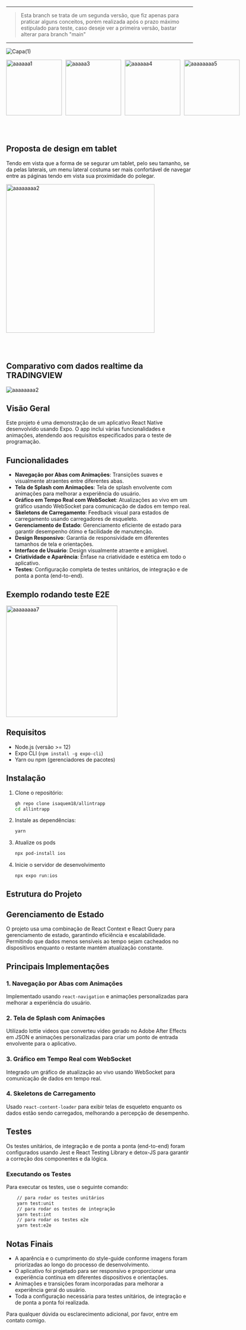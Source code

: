 
**********


> Esta branch se trata de um segunda versão, que fiz apenas para praticar alguns conceitos, porém realizada após o prazo máximo estipulado para teste, caso deseje ver a primeira versão, bastar alterar para branch "main"



**********


![Capa(1)](https://github.com/isaquem18/allintrapp/assets/67105969/a43d18fb-8606-429c-93d9-d60c52e8f7cd)

<div style="display: flex;">
    <img src="https://github.com/isaquem18/allintrapp/assets/67105969/52276c67-8067-49a6-9576-22de10f76b34" alt="aaaaaa1" style="width: 150px;  margin-right: 10px;">
    <img src="https://github.com/isaquem18/allintrapp/assets/67105969/0ed89fa9-899c-476f-8cd8-2c9a013e9ffd" alt="aaaaa3" style="width: 150px;  margin-right: 10px;">
    <img src="https://github.com/isaquem18/allintrapp/assets/67105969/8a48904a-c7ab-40e4-826a-d4ac856bc135" alt="aaaaaa4" style="width: 150px; margin-right: 10px;">
    <img src="https://github.com/isaquem18/allintrapp/assets/67105969/fbeca6ed-0d92-44ae-a406-1cd6bddd0fff" alt="aaaaaaaa5" style="width: 150px; margin-right: 10px;">
</div>

<br/><br/>
## Proposta de design em tablet
Tendo em vista que a forma de se segurar um tablet, pelo seu tamanho, se da pelas laterais, um menu lateral costuma ser mais confortável de navegar entre as páginas tendo em vista sua proximidade do polegar.
<div>
  <img src="https://github.com/isaquem18/allintrapp/assets/67105969/9438094a-4400-4964-a419-6bce8a232d78" alt="aaaaaaaa2" style="height: 400px;";  margin-right: 10px;">  
</div>

<br/><br/>
## Comparativo com dados realtime da TRADINGVIEW
<div style="display: flex;">
  <img src="https://github.com/isaquem18/allintrapp/assets/67105969/06371cba-cfff-4f9b-b009-34bb5461589b" alt="aaaaaaaa2" style="width: "100%";  margin-right: 10px;">
</div>

## Visão Geral

Este projeto é uma demonstração de um aplicativo React Native desenvolvido usando Expo. O app inclui várias funcionalidades e animações, atendendo aos requisitos especificados para o teste de programação.

## Funcionalidades

- **Navegação por Abas com Animações**: Transições suaves e visualmente atraentes entre diferentes abas.
- **Tela de Splash com Animações**: Tela de splash envolvente com animações para melhorar a experiência do usuário.
- **Gráfico em Tempo Real com WebSocket**: Atualizações ao vivo em um gráfico usando WebSocket para comunicação de dados em tempo real.
- **Skeletons de Carregamento**: Feedback visual para estados de carregamento usando carregadores de esqueleto.
- **Gerenciamento de Estado**: Gerenciamento eficiente de estado para garantir desempenho ótimo e facilidade de manutenção.
- **Design Responsivo**: Garantia de responsividade em diferentes tamanhos de tela e orientações.
- **Interface de Usuário**: Design visualmente atraente e amigável.
- **Criatividade e Aparência**: Ênfase na criatividade e estética em todo o aplicativo.
- **Testes**: Configuração completa de testes unitários, de integração e de ponta a ponta (end-to-end).

## Exemplo rodando teste E2E
<div style="display: flex;">
  <img src="https://github.com/isaquem18/allintrapp/assets/67105969/08dc9644-3be3-4152-84f4-625aff426493" alt="aaaaaaaa7" style="width: 300px";  margin-right: 10px;">
</div>



## Requisitos

- Node.js (versão >= 12)
- Expo CLI (`npm install -g expo-cli`)
- Yarn ou npm (gerenciadores de pacotes)

## Instalação

1. Clone o repositório:
   ```bash
   gh repo clone isaquem18/allintrapp
   cd allintrapp
   ```

2. Instale as dependências:
   ```bash
   yarn 
   ```

3. Atualize os pods
   ```bash
   npx pod-install ios
   ```
4. Inicie o servidor de desenvolvimento 
   ```bash
   npx expo run:ios
   ```

## Estrutura do Projeto


## Gerenciamento de Estado

O projeto usa uma combinação de React Context e React Query para gerenciamento de estado, garantindo eficiência e escalabilidade. Permitindo que dados menos sensíveis ao tempo sejam cacheados no dispositivos enquanto o restante mantém atualização constante.

## Principais Implementações

### 1. Navegação por Abas com Animações

Implementado usando `react-navigation` e animações personalizadas para melhorar a experiência do usuário.

### 2. Tela de Splash com Animações

Utilizado lottie videos que converteu video gerado no Adobe After Effects em JSON e animações personalizadas para criar um ponto de entrada envolvente para o aplicativo.

### 3. Gráfico em Tempo Real com WebSocket

Integrado um gráfico de atualização ao vivo usando WebSocket para comunicação de dados em tempo real.

### 4. Skeletons de Carregamento

Usado `react-content-loader` para exibir telas de esqueleto enquanto os dados estão sendo carregados, melhorando a percepção de desempenho.

## Testes

Os testes unitários, de integração e de ponta a ponta (end-to-end) foram configurados usando Jest e React Testing Library e detox-JS para garantir a correção dos componentes e da lógica.

### Executando os Testes

Para executar os testes, use o seguinte comando:

```bash
    // para rodar os testes unitários
    yarn test:unit
    // para rodar os testes de integração
    yarn test:int
    // para rodar os testes e2e
    yarn test:e2e
```

## Notas Finais

- A aparência e o cumprimento do style-guide conforme imagens foram priorizadas ao longo do processo de desenvolvimento.
- O aplicativo foi projetado para ser responsivo e proporcionar uma experiência contínua em diferentes dispositivos e orientações.
- Animações e transições foram incorporadas para melhorar a experiência geral do usuário.
- Toda a configuração necessária para testes unitários, de integração e de ponta a ponta foi realizada.

Para qualquer dúvida ou esclarecimento adicional, por favor, entre em contato comigo.

